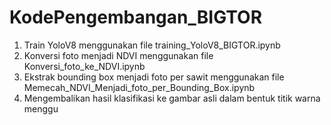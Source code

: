 # KodePengembangan_BIGTOR

1. Train YoloV8 menggunakan file training_YoloV8_BIGTOR.ipynb
2. Konversi foto menjadi NDVI menggunakan file Konversi_foto_ke_NDVI.ipynb
3. Ekstrak bounding box menjadi foto per sawit menggunakan file Memecah_NDVI_Menjadi_foto_per_Bounding_Box.ipynb
4. Mengembalikan hasil klasifikasi ke gambar asli dalam bentuk titik warna menggu
